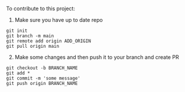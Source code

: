 To contribute to this project:

1. Make sure you have up to date repo

```
git init
git branch -m main
git remote add origin ADD_ORIGIN
git pull origin main
```

2. Make some changes and then push it to your branch and create PR

```
git checkout -b BRANCH_NAME
git add *
git commit -m 'some message'
git push origin BRANCH_NAME
```
